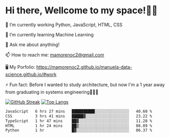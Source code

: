 # Hi there, Wellcome to my space!✌🏾

🔭 I’m currently working Python, JavaScript, HTML, CSS

🌱 I’m currently learning Machine Learning

💬 Ask me about anything!

📫 How to reach me: mamorenoc2@gmail.com

🖥️ My Porfolio: https://mamorenoc2.github.io/manuela-data-science.github.io/#work

⚡ Fun fact: Before I wanted to study architecture, but now I'm a 1 year away from graduating in systems engineering🤣🤣🤣

[![GitHub Streak](https://streak-stats.demolab.com/?user=mamorenoc2&theme=tokyonight_duo)](https://git.io/streak-stats)                 [![Top Langs](https://github-readme-stats.vercel.app/api/top-langs/?username=mamorenoc2&layout=compact&theme=tokyonight)](https://github.com/anuraghazra/github-readme-stats)

<!--START_SECTION:waka-->

```txt
JavaScript   6 hrs 27 mins   ██████████░░░░░░░░░░░░░░░   40.60 %
CSS          3 hrs 41 mins   █████▓░░░░░░░░░░░░░░░░░░░   23.22 %
TypeScript   1 hr 47 mins    ██▓░░░░░░░░░░░░░░░░░░░░░░   11.28 %
HTML         1 hr 24 mins    ██▒░░░░░░░░░░░░░░░░░░░░░░   08.89 %
Python       1 hr            █▓░░░░░░░░░░░░░░░░░░░░░░░   06.37 %
```

<!--END_SECTION:waka-->
